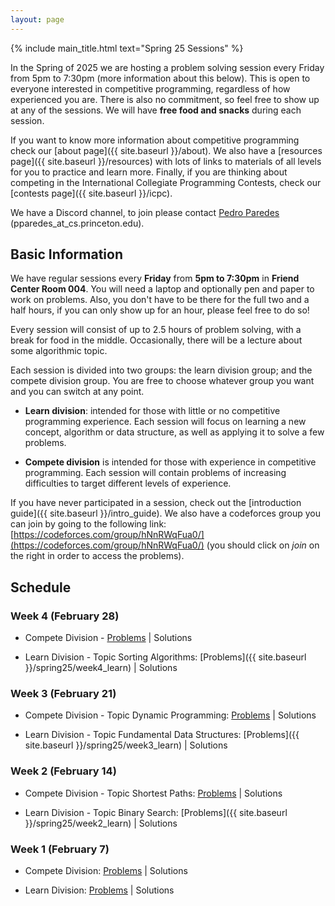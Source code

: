 ```yaml
---
layout: page
---
```


{% include main_title.html text="Spring 25 Sessions" %}

In the Spring of 2025 we are hosting a problem solving session every
Friday from 5pm to 7:30pm (more information about this below). This is
open to everyone interested in competitive programming, regardless of
how experienced you are. There is also no commitment, so feel free to
show up at any of the sessions. We will have **free food and snacks**
during each session.

If you want to know more information about competitive programming
check our [about page]({{ site.baseurl }}/about). We also have a
[resources page]({{ site.baseurl }}/resources) with lots of links to
materials of all levels for you to practice and learn more. Finally,
if you are thinking about competing in the International Collegiate
Programming Contests, check our [contests
page]({{ site.baseurl }}/icpc).

We have a <i class="bi bi-discord"></i> Discord channel, to join please
contact [Pedro Paredes](https://www.cs.princeton.edu/~pparedes/)
(pparedes_at_cs.princeton.edu).

## Basic Information

We have regular sessions every **Friday** from **5pm to 7:30pm** in
**Friend Center Room 004**. You will need a laptop and optionally pen
and paper to work on problems. Also, you don't have to be there for
the full two and a half hours, if you can only show up for an hour,
please feel free to do so!

Every session will consist of up to 2.5 hours of problem solving, with
a break for food in the middle. Occasionally, there will be a lecture
about some algorithmic topic.

Each session is divided into two groups: the learn division group; and
the compete division group. You are free to choose whatever group you
want and you can switch at any point.

 * **Learn division**: intended for those with little or no
   competitive programming experience. Each session will focus on
   learning a new concept, algorithm or data structure, as well as
   applying it to solve a few problems.

 * **Compete division** is intended for those with experience in
     competitive programming. Each session will contain problems of
     increasing difficulties to target different levels of experience.


If you have never participated in a session, check out the
[introduction guide]({{ site.baseurl }}/intro_guide). We also have a
codeforces group you can join by going to the following link:
[https://codeforces.com/group/hNnRWqFua0/](https://codeforces.com/group/hNnRWqFua0/)
(you should click on *join* on the right in order to access the
problems).

## Schedule

### Week 4 (February 28)
 * Compete Division  - [Problems](https://codeforces.com/group/hNnRWqFua0/contest/592129) \| Solutions
 
 * Learn Division - Topic Sorting Algorithms: [Problems]({{ site.baseurl }}/spring25/week4_learn) \| Solutions

### Week 3 (February 21)
 * Compete Division  - Topic Dynamic Programming: [Problems](https://codeforces.com/group/hNnRWqFua0/contest/590132) \| Solutions
 
 * Learn Division - Topic Fundamental Data Structures: [Problems]({{ site.baseurl }}/spring25/week3_learn) \| Solutions

### Week 2 (February 14)
 * Compete Division  - Topic Shortest Paths: [Problems](https://codeforces.com/group/hNnRWqFua0/contest/588383) \| Solutions
 
 * Learn Division - Topic Binary Search: [Problems]({{ site.baseurl }}/spring25/week2_learn) \| Solutions

### Week 1 (February 7)
 * Compete Division: [Problems](https://codeforces.com/group/hNnRWqFua0/contest/586733) \| Solutions
 
 * Learn Division: [Problems](https://codeforces.com/group/hNnRWqFua0/contest/586734) \| Solutions